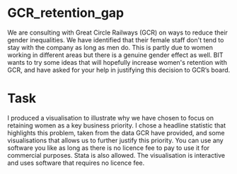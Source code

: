 # GCR_retention_gap

We are consulting with Great Circle Railways (GCR) on ways to reduce their gender inequalities. We have identified that their female staff don't tend to stay with the company as long as men do. This is partly due to women working in different areas but there is a genuine gender effect as well. BIT wants to try some ideas that will hopefully increase women's retention with GCR, and have asked for your help in justifying this decision to GCR’s board.

# Task
I produced a visualisation to illustrate why we have chosen to focus on retaining women as a key business priority.
I chose a headline statistic that highlights this problem, taken from the data GCR have provided, and some visualisations that allows us to further justify this priority.
You can use any software you like as long as there is no licence fee to pay to use it for commercial purposes. Stata is also allowed. The visualisation is interactive and uses software that requires no licence fee.
